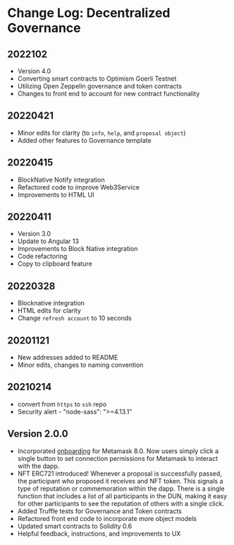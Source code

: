 # Change Log: Decentralized Governance

## 2022102

* Version 4.0
* Converting smart contracts to Optimism Goerli Testnet
* Utilizing Open Zeppelin governance and token contracts
* Changes to front end to account for new contract functionality

## 20220421

* Minor edits for clarity (to `info`, `help`, and `proposal object`)
* Added other features to Governance template

## 20220415

* BlockNative Notify integration
* Refactored code to improve Web3Service
* Improvements to HTML UI

## 20220411

* Version 3.0
* Update to Angular 13
* Improvements to Block Native integration
* Code refactoring
* Copy to clipboard feature

## 20220328

* Blocknative integration
* HTML edits for clarity
* Change `refresh account` to 10 seconds

## 20201121

* New addresses added to README
* Minor edits, changes to naming convention

## 20210214

* convert from `https` to `ssh` repo
* Security alert - "node-sass": ">=4.13.1"

## Version 2.0.0
* Incorporated [onboarding](https://docs.metamask.io/guide/onboarding-library.html#getting-started) for Metamask 8.0. Now users simply click a single button to set connection permissions for Metamask to interact with the dapp.
* NFT ERC721 introduced! Whenever a proposal is successfully passed, the participant who proposed it receives and NFT token. This signals a type of reputation or commemoration within the dapp. There is a single function that includes a list of all participants in the DUN, making it easy for other participants to see the reputation of others with a single click.
* Added Truffle tests for Governance and Token contracts
* Refactored front end code to incorporate more object models
* Updated smart contracts to Solidity 0.6
* Helpful feedback, instructions, and improvements to UX